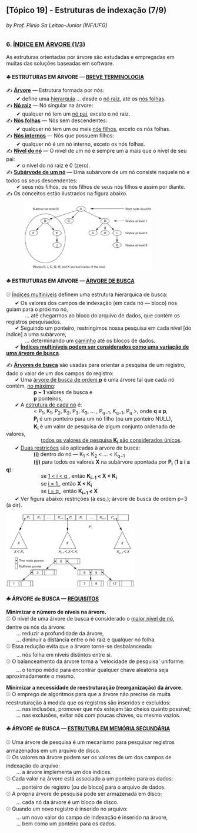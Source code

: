 ## [Tópico 19] - Estruturas de indexação (7/9)
###### *by Prof. Plinio Sa Leitao-Junior (INF/UFG)*

### 6. <ins>ÍNDICE EM ÁRVORE (1/3)</ins>

As estruturas orientadas por árvore são estudadas e empregadas em muitas das soluções baseadas em software.

#### &#9752; ESTRUTURAS EM ÁRVORE &#8212; <ins>BREVE TERMINOLOGIA</ins>

&#x270D; <ins>**Árvore**</ins> &#8212; Estrutura formada por nós:<br>
&nbsp;&nbsp;&nbsp;&nbsp;&nbsp;&nbsp; &#10004; define uma <ins>hierarquia</ins> ... desde o <ins>nó raiz</ins>, até os <ins>nós folhas</ins>.<br>
&#x270D; <ins>**Nó raiz**</ins> &#8212; Nó singular na árvore:<br>
&nbsp;&nbsp;&nbsp;&nbsp;&nbsp;&nbsp; &#10004; qualquer nó tem um <ins>nó pai</ins>, exceto o nó raiz.<br>
&#x270D; <ins>**Nós folhas**</ins> &#8212; Nós sem descendentes:<br>
&nbsp;&nbsp;&nbsp;&nbsp;&nbsp;&nbsp; &#10004; qualquer nó tem um ou mais <ins>nós filhos</ins>, exceto os nós folhas.<br>
&#x270D; <ins>**Nós internos**</ins> &#8212; Nós que possuem filhos:<br>
&nbsp;&nbsp;&nbsp;&nbsp;&nbsp;&nbsp; &#10004; qualquer nó é um nó interno, exceto os nós folhas.<br>
&#x270D; <ins>**Nível do nó**</ins> &#8212; O nível de um nó é sempre um a mais que o nível de seu pai:<br>
&nbsp;&nbsp;&nbsp;&nbsp;&nbsp;&nbsp; &#10004; o nível do nó raiz é 0 (zero).<br>
&#x270D; <ins>**Subárvode de um nó**</ins> &#8212; Uma subárvore de um nó consiste naquele nó e todos os seus descendentes:<br>
&nbsp;&nbsp;&nbsp;&nbsp;&nbsp;&nbsp; &#10004; seus nós filhos, os nós filhos de seus nós filhos e assim por diante.<br>
&#x270D; Os conceitos estão ilustrados na figura abaixo.

&nbsp;&nbsp;&nbsp;&nbsp;&nbsp;&nbsp;&nbsp;&nbsp;&nbsp;&nbsp;&nbsp;&nbsp;<img src="../media/arquivo-40.jpg" width="350">

#### &#9752; ESTRUTURAS EM ÁRVORE &#8212; <ins>ÁRVORE DE BUSCA</ins>

&#x26BE; <ins>Índices multiníveis</ins> definem uma estrutura hierarquica de busca:<br>
&nbsp;&nbsp;&nbsp;&nbsp;&nbsp;&nbsp;&#10004; Os valores dos campos de indexação (em cada nó &#8212; bloco) nos guiam para o próximo nó,<br>
&nbsp;&nbsp;&nbsp;&nbsp;&nbsp;&nbsp;&nbsp;&nbsp;&nbsp;&nbsp;&nbsp;&nbsp; ... até chegarmos ao bloco do arquivo de dados, que contém os registros pesquisados.<br>
&nbsp;&nbsp;&nbsp;&nbsp;&nbsp;&nbsp;&#10004; Seguindo um ponteiro, restringimos nossa pesquisa em cada nível [do índice] a uma subárvore,<br>
&nbsp;&nbsp;&nbsp;&nbsp;&nbsp;&nbsp;&nbsp;&nbsp;&nbsp;&nbsp;&nbsp;&nbsp; ... determinando um <ins>caminho</ins> até os blocos de dados.<br>
&nbsp;&nbsp;&nbsp;&nbsp;&nbsp;&nbsp;&#10004; <ins>**Índices multiníveis podem ser considerados como uma variação de uma árvore de busca**</ins>.

&#x270D; <ins>**Árvores de busca**</ins> são usadas para orientar a pesquisa de um registro, dado o valor de um dos campos do registro:<br>
&nbsp;&nbsp;&nbsp;&nbsp;&nbsp;&nbsp;&#10004; Uma <ins>árvore de busca de ordem **p**</ins> é uma árvore tal que cada nó contém, <ins>no máximo</ins>:<br>
&nbsp;&nbsp;&nbsp;&nbsp;&nbsp;&nbsp;&nbsp;&nbsp;&nbsp;&nbsp;&nbsp;&nbsp;&nbsp;&nbsp;&nbsp;&nbsp;&nbsp;&nbsp; **p − 1** valores de busca e<br>
&nbsp;&nbsp;&nbsp;&nbsp;&nbsp;&nbsp;&nbsp;&nbsp;&nbsp;&nbsp;&nbsp;&nbsp;&nbsp;&nbsp;&nbsp;&nbsp;&nbsp;&nbsp; **p** ponteiros,<br>
&nbsp;&nbsp;&nbsp;&nbsp;&nbsp;&nbsp;&#10004; A <ins>estrutura de cada nó</ins> é:<br> &nbsp;&nbsp;&nbsp;&nbsp;&nbsp;&nbsp;&nbsp;&nbsp;&nbsp;&nbsp;&nbsp;&nbsp;&nbsp;&nbsp;&nbsp;&nbsp;&nbsp;&nbsp; \< P<sub>1</sub>, K<sub>1</sub>, P<sub>2</sub>, K<sub>2</sub>, P<sub>3</sub>, K<sub>3</sub>, ... , P<sub>q−1</sub>, K<sub>q−1</sub>, P<sub>q</sub> \>, onde **q &#8804; p**,<br>
&nbsp;&nbsp;&nbsp;&nbsp;&nbsp;&nbsp;&nbsp;&nbsp;&nbsp;&nbsp;&nbsp;&nbsp;&nbsp;&nbsp;&nbsp;&nbsp;&nbsp;&nbsp; **P<sub>i</sub>** é um ponteiro para um nó filho (ou um ponteiro NULL),<br>
&nbsp;&nbsp;&nbsp;&nbsp;&nbsp;&nbsp;&nbsp;&nbsp;&nbsp;&nbsp;&nbsp;&nbsp;&nbsp;&nbsp;&nbsp;&nbsp;&nbsp;&nbsp; **K<sub>i</sub>** é um valor de pesquisa de algum conjunto ordenado de valores,<br>
&nbsp;&nbsp;&nbsp;&nbsp;&nbsp;&nbsp;&nbsp;&nbsp;&nbsp;&nbsp;&nbsp;&nbsp;&nbsp;&nbsp;&nbsp;&nbsp;&nbsp;&nbsp;&nbsp;&nbsp;&nbsp;&nbsp;&nbsp;&nbsp;<ins>todos os valores de pesquisa **K<sub>i</sub>** são considerados únicos</ins>.<br>
&nbsp;&nbsp;&nbsp;&nbsp;&nbsp;&nbsp;&#10004; <ins>Duas restrições</ins> são aplicadas à arvore de busca:<br>
&nbsp;&nbsp;&nbsp;&nbsp;&nbsp;&nbsp;&nbsp;&nbsp;&nbsp;&nbsp;&nbsp;&nbsp;&nbsp;&nbsp;&nbsp;&nbsp;&nbsp;&nbsp; <ins>**(i)**</ins> dentro do nó &#8212; K<sub>1</sub> < K<sub>2</sub> < ... < K<sub>q−1</sub><br>
&nbsp;&nbsp;&nbsp;&nbsp;&nbsp;&nbsp;&nbsp;&nbsp;&nbsp;&nbsp;&nbsp;&nbsp;&nbsp;&nbsp;&nbsp;&nbsp;&nbsp;&nbsp; <ins>**(ii)**</ins> para todos os valores **X** na subárvore apontada por **P<sub>i</sub>**  (**1 &#8804; i &#8804; q**):<br>
&nbsp;&nbsp;&nbsp;&nbsp;&nbsp;&nbsp;&nbsp;&nbsp;&nbsp;&nbsp;&nbsp;&nbsp;&nbsp;&nbsp;&nbsp;&nbsp;&nbsp;&nbsp;&nbsp;&nbsp;&nbsp;&nbsp;&nbsp;&nbsp;se <ins>1 < i < q </ins>, então **K<sub>i−1</sub> < X < K<sub>i</sub>**<br>
&nbsp;&nbsp;&nbsp;&nbsp;&nbsp;&nbsp;&nbsp;&nbsp;&nbsp;&nbsp;&nbsp;&nbsp;&nbsp;&nbsp;&nbsp;&nbsp;&nbsp;&nbsp;&nbsp;&nbsp;&nbsp;&nbsp;&nbsp;&nbsp;se <ins>i = 1 </ins>, então **X < K<sub>i</sub>**<br>
&nbsp;&nbsp;&nbsp;&nbsp;&nbsp;&nbsp;&nbsp;&nbsp;&nbsp;&nbsp;&nbsp;&nbsp;&nbsp;&nbsp;&nbsp;&nbsp;&nbsp;&nbsp;&nbsp;&nbsp;&nbsp;&nbsp;&nbsp;&nbsp;se <ins>i = q </ins>, então **K<sub>i−1</sub> < X**<br>
&nbsp;&nbsp;&nbsp;&nbsp;&nbsp;&nbsp;&#10004; Ver figura abaixo: restrições (à esq.); árvore de busca de ordem p=3 (à dir).

<img src="../media/arquivo-41.jpg" width="350">&nbsp;&nbsp;&nbsp;&nbsp;<img src="../media/arquivo-42.jpg" width="350">

#### &#9752; ÁRVORE de BUSCA &#8212; <ins>REQUISITOS</ins>

**Minimizar o número de níveis na árvore.**<br>
&#x26BE; O nível de uma árvore de busca é considerado o <ins>maior nível de nó</ins>, dentre os nós da árvore:<br>
&nbsp;&nbsp;&nbsp;&nbsp;&nbsp;&nbsp; ... reduzir a profundidade da árvore,<br>
&nbsp;&nbsp;&nbsp;&nbsp;&nbsp;&nbsp; ... diminuir a distância entre o nó raiz e qualquer nó folha.<br>
&#x26BE; Essa redução evita que a árvore torne-se desbalanceada:<br>
&nbsp;&nbsp;&nbsp;&nbsp;&nbsp;&nbsp; ... nós folha em níveis distintos entre si.<br>
&#x26BE; O balanceamento da árvore torna a 'velocidade de pesquisa' uniforme:<br>
&nbsp;&nbsp;&nbsp;&nbsp;&nbsp;&nbsp; ... o tempo médio para encontrar qualquer chave aleatória seja aproximadamente o mesmo.

**Minimizar a necessidade de reestruturação (reorganização) da árvore.**<br>
&#x26BE; O emprego de algoritmos para que a árvore não precise de muita reestruturação à medida que os registros são inseridos e excluídos:<br>
&nbsp;&nbsp;&nbsp;&nbsp;&nbsp;&nbsp; ... nas inclusões, promover que nós estejam tão cheios quanto possível;<br>
&nbsp;&nbsp;&nbsp;&nbsp;&nbsp;&nbsp; ... nas exclusões, evitar nós com poucas chaves, ou mesmo vazios.

#### &#9752; ÁRVORE de BUSCA &#8212; <ins>ESTRUTURA EM MEMÓRIA SECUNDÁRIA</ins>

&#x26BE; Uma árvore de pesquisa é um mecanismo para pesquisar registros armazenados em um arquivo de disco.<br>
&#x26BE; Os valores na árvore podem ser os valores de um dos campos de indexação do arquivo:<br>
&nbsp;&nbsp;&nbsp;&nbsp;&nbsp;&nbsp; ... a árvore implementa um dos índices.<br>
&#x26BE; Cada valor na árvore está associado a um ponteiro para os dados:<br>
&nbsp;&nbsp;&nbsp;&nbsp;&nbsp;&nbsp; ... ponteiro de registro [ou de bloco] para o arquivo de dados.<br>
&#x26BE; A própria árvore de pesquisa pode ser armazenada em disco:<br>
&nbsp;&nbsp;&nbsp;&nbsp;&nbsp;&nbsp; ... cada nó da árvore é um bloco de disco.<br>
&#x26BE; Quando um novo registro é inserido no arquivo:<br>
&nbsp;&nbsp;&nbsp;&nbsp;&nbsp;&nbsp; ... um novo valor do campo de indexação é inserido na árvore,<br>
&nbsp;&nbsp;&nbsp;&nbsp;&nbsp;&nbsp; ... bem como um ponteiro para os dados.
